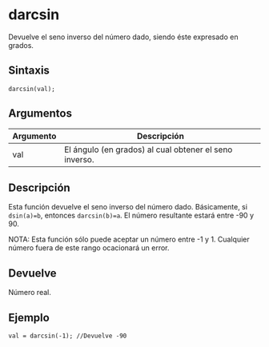 # darcsin

Devuelve el seno inverso del número dado, siendo éste expresado en grados.

## Sintaxis

  
```gml  
darcsin(val);  
```  

## Argumentos

Argumento|Descripción|  
---|---|  
val|El ángulo (en grados) al cual obtener el seno inverso.|  

## Descripción

Esta función devuelve el seno inverso del número dado. Básicamente, si `dsin(a)=b`, entonces `darcsin(b)=a`. El número resultante estará entre -90 y 90.  
  
NOTA: Esta función sólo puede aceptar un número entre -1 y 1. Cualquier número fuera de este rango ocacionará un error.

## Devuelve

Número real.

## Ejemplo

  
```gml  
val = darcsin(-1); //Devuelve -90  
```